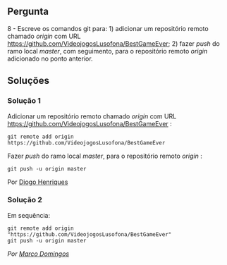 ## Pergunta

8 - Escreve os comandos git para: 1) adicionar um repositório remoto chamado
_origin_ com URL https://github.com/VideojogosLusofona/BestGameEver; 2) fazer
_push_ do ramo local _master_, com seguimento, para o repositório remoto
_origin_ adicionado no ponto anterior.


## Soluções

### Solução 1

Adicionar um repositório remoto chamado _origin_ com URL 
https://github.com/VideojogosLusofona/BestGameEver :

`git remote add origin https://github.com/VideojogosLusofona/BestGameEver`

Fazer _push_ do ramo local _master_, para o repositório remoto _origin_ :

`git push -u origin master`

Por [Diogo Henriques](https://github.com/diogo-h)

### Solução 2

Em sequência:

```
git remote add origin "https://github.com/VideojogosLusofona/BestGameEver"
git push -u origin master
```

*Por [Marco Domingos](https://github.com/condmaker)*